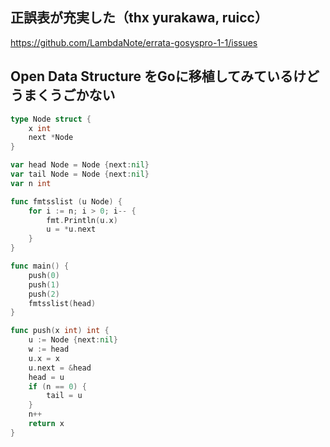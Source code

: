 ## 正誤表が充実した（thx yurakawa, ruicc）

https://github.com/LambdaNote/errata-gosyspro-1-1/issues

## Open Data Structure をGoに移植してみているけどうまくうごかない

```go
type Node struct {
	x int
	next *Node
}

var head Node = Node {next:nil}
var tail Node = Node {next:nil}
var n int

func fmtsslist (u Node) {
	for i := n; i > 0; i-- {
		fmt.Println(u.x)
		u = *u.next
	}
}

func main() {
	push(0)
	push(1)
	push(2)
	fmtsslist(head)
}

func push(x int) int {
	u := Node {next:nil}
	w := head
	u.x = x
	u.next = &head
	head = u
	if (n == 0) {
		tail = u
	}
	n++
	return x
}
```
